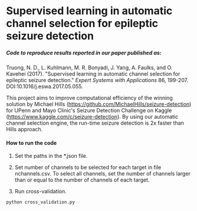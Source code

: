 # Supervised learning in automatic channel selection for epileptic seizure detection

##### Code to reproduce results reported in our paper published as:
Truong, N. D., L. Kuhlmann, M. R. Bonyadi, J. Yang, A. Faulks, and O. Kavehei (2017). "Supervised learning in automatic channel selection for epileptic seizure detection." _Expert Systems with Applications_ 86, 199-207. DOI:10.1016/j.eswa.2017.05.055.

This project aims to improve computational efficiency of the winning solution by Michael Hills (https://github.com/MichaelHills/seizure-detection) for UPenn and Mayo Clinic's Seizure Detection Challenge on Kaggle (https://www.kaggle.com/c/seizure-detection). By using our automatic channel selection engine, the run-time seizure detection is 2x faster than Hills approach.

#### How to run the code
1. Set the paths in the \*.json file.

2. Set number of channels to be selected for each target in file nchannels.csv. To select all channels, set the number of channels larger than or equal to the number of channels of each target.

3. Run cross-validation.
```console
python cross_validation.py
```
